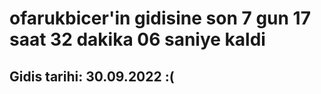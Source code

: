 # ofarukbicer'in gidisine son 7 gun 17 saat 32 dakika 06 saniye kaldi

## Gidis tarihi: 30.09.2022 :(